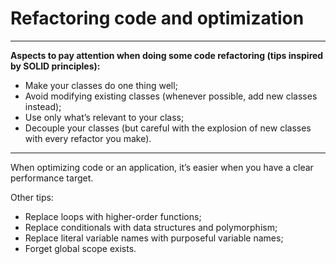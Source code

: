# Refactoring code and optimization

***
**Aspects to pay attention when doing some code refactoring (tips inspired by SOLID principles):**

- Make your classes do one thing well;
- Avoid modifying existing classes (whenever possible, add new classes instead);
- Use only what’s relevant to your class;
- Decouple your classes (but careful with the explosion of new classes with every refactor you make).

***

When optimizing code or an application, it’s easier when you have a clear performance target.

Other tips:

- Replace loops with higher-order functions;
- Replace conditionals with data structures and polymorphism;
- Replace literal variable names with purposeful variable names;
- Forget global scope exists.
